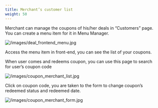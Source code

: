 ```yaml
---
title: Merchant’s customer list
weight: 50
---
```

Merchant can manage the coupons of his/her deals in “Customers” page. You can create a menu item for it in Menu Manager.

![/images/deal_frontend_menu.jpg](/images/deal_frontend_menu.jpg)

Access the menu item in front-end, you can see the list of your coupons.

When user comes and redeems coupon, you can use this page to search for user’s coupon code

![/images/coupon_merchant_list.jpg](/images/coupon_merchant_list.jpg)

Click on coupon code, you are taken to the form to change coupon’s redeemed status and redeemed date.

![/images/coupon_merchant_form.jpg](/images/coupon_merchant_form.jpg)